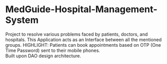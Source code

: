 # MedGuide-Hospital-Management-System
Project to resolve various problems faced by patients, doctors, and hospitals. This Application acts as an Interface between all the mentioned groups. 
HIGHLIGHT: Patients can book appointments based on OTP (One Time Password) sent to their mobile phones.<br>Built upon DAO design architecture.
